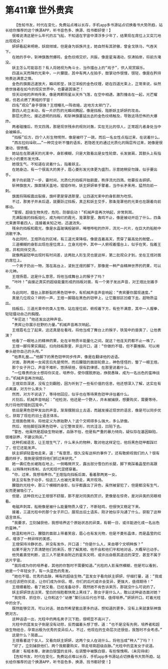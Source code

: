 # 第411章 世外贵宾
        【告知书友，时代在变化，免费站点难以长存，手机app多书源站点切换看书大势所趋，站长给你推荐的这个换源APP，听书音色多、换源、找书都好使！】
       很难说清这是什么年代的古飞船，不知道在宇宙中漂浮多少年了，结果现在席位上又突兀地出现观众？
       妍妍看起来明艳，妖娆倾城，但是身为妖族共主，她自然有其骄傲，曾金戈铁马，气吞天下。
       在她的手中，斩神旗轰然爆鸣，金色纹络交织，共振，像是星海涌动，惊涛拍岸，将前方淹没。
       妖主怎么可能容忍？有人将她视为角斗士，当作擂台上的“戏子”，供人观赏娱乐。
       四道从天而降的光束中，一片朦胧，其中有两人在拍手，鼓掌动作很慢，很轻，像是在矜持地表达满意之情。
       金色的旗面迅速放大，瞬间即至，挟汪洋般的金色纹理，砸在四道光束上，正常来说，纵然绝世强者在如今的现实世界中，也要避其锋芒！
       惊天动地的声响传来，像是两颗陨星从天外飞落，在空中相遇，激烈撞击在一起，光芒耀眼，仿若点燃了黑暗的宇宙！
       四名“观众”身手很强？王煊瞳孔一阵收缩，这地方太邪门了。
       那四人屹立未动，有一片炽烈的光瞬间腾起，像是挡板，阻断妖主妍妍的攻击。
       那层光质化、接近透明的挡板，和斩神旗蔓延出去的金色纹络触及，导致这场恐怖的大爆炸。
       两者碰撞后，符文四溅，那是现世残余的规则对轰，实在无比的惊人，正常超凡者身处当中会被瞬杀。
       “挡板”后方，四个人形生物愕然，像是被吓了一跳，而后一名女性点指过来，在说着什么。
       “西古拉码垛砍……”一种完全听不懂的语系，若隐若无的通过光质化的隔层传过来，她像是很激动，很愤慨。
       她站在在那通天的光束中，身影模糊，只是大致看出是女性轮廓，长发披肩，其额头上有指肚大小的菱形发光体。
       她很生气，不知道在说着什么，指着妖主。
       在她身边，有一个很高大的男子，眉心菱形发光体更为盛烈，示意她稍安勿躁，似乎要出手。
       男子向前踏了一步，霎时间，光质化的挡板开始剧震，秩序流光四溅，他要反击妍妍。
       斩神旗放大，旗面铺天盖地，猎猎作响，妖主妍妍单手擎着，当作长矛来用，猛然向前一刺。
       旗面将隔板震出裂痕，旗杆更是穿透那里，让四道光束中的身影颇为吃惊。
       不过，那男子并未后退，就要跃过挡板，真正和妖主交手，那条笼罩他的光束也在跟着向前移动。
       “警报，超级生物失控，危险，防御启动！”机械声音再次响起，非常刺耳。
       充满裂痕的挡板熔化，成为绚烂的霞光，笼罩那里，轰鸣不止，像是被动开启了什么，四条光束裹带着四人，连接着未知之地，迅速消失。
       残余的挡板和霞光，像是水晶玻璃般破碎，唏哩哗啦的炸开，流光一片片，在巨大的船舱中消散干净。
       与此同时，王煊所在的区域，有三道光束降临，像是连着高天，贯穿了最高处的舱壁。。
       三道模糊的身影出现在座位席上，立身光柱中，其中一人俯视着擂台上，似乎在笑，指着王煊，并和同伴交流。
       就像两副铠甲出现时有时间差，这两批人形生灵也是这样，第二批观众才到，坐在王煊对面的席位上。
       一个男子扔出一物，落在高台上，滚到王煊的脚下，那像是一种产自精神世界的药果，可以补元神。
       王煊扬眉，这是什么意思，将他当成舞台上的猴子了吗？
       “咔咔！”由接近真实的超级能量形成的挡板对面，有一个男子发出声音，对王煊比划着手势。
       与此同时，擂台上那断裂的黑色铠甲中，有机械声音声音响起：“贵宾要你展现速度。”
       真是几位观众？砰的一声，王煊一脚踏在黑色的铠甲上，让它腹部区凹瘪下去，超物质溢出。
       挡板后，三道光束中的类人生物，站在座位前，俯视着下方，有些不满意，其中一人握拳，轻轻擂动自己的胸膛。
       “牟尼达！”他还发出这种声音。
       “贵宾让你展示狂野的力量。”机械声音再次响起。
       王煊眉毛立了起来，这还真是在看戏，将他当成了舞台上的猴子，铁笼中的兽类了，让他表演？
       他看了一眼地上的精神药果，处在半物质半能量化之间，就这？他连天药都不止一株了。
       王煊一脚将果实踢起，扫向挡板那里，并且开口，道：“你做的不错，但不要捶胸，可以用拳头砸你自己的头颅。”
       “枯茶礼奤……”他脚下的黑色铠甲同步传声，像是在翻译他的话语。
       对面，那两男一女闻言后先是愕然，而后朦胧的面部轮廓上，神色怪怪的，瞥了一眼王煊。
       那个女子开口，声音不难听，悠扬顿挫，很有韵律感，在那里说着什么。
       “一位尊贵的女士想将你买走，培养你，使你摆脱原始，挣脱愚昧，成为一名出色的蛮神战士。”机械声音再次响起。
       王煊双目深邃，没有立刻翻脸，因为听到了一些有价值的信息，他还想深入了解，这实在有点离谱，对方什么来头？
       然而，对方不说话了，等待他回应，似乎也在等待黑色铠甲评估着什么。
       片刻后，机械声音响起：“经检测，他还是一个野人，并未被捕获，想要购买，需要等待，先行将他狩猎到囚笼中。”
       依旧是黑色铠甲发出的声音，渐渐摆脱旧土古语，而越发接近现世的语言，像是可以同步优化，获取了现在的旧土语言体系。
       王煊面色微冷，将他定义为原始野人？这个文明得多么强大，多么骄傲。
       然后，他抬脚狂踩黑色铠甲，让它整体变形，坑坑洼洼，凹陷下去。
       “警告，他虽然是超级生物幼崽，血脉不俗，但是有严重的暴力倾向，疑似存在基因缺陷，很难驯养，不建议购买。”
       这种机械语言，让王煊生气了，什么来头的物种，敢对他这样定位，他将黑色铠甲都踩烂了，但它还能发声。
       妖主妍妍轻盈地走来，道：“有意思，很久没有这样的事件了。还有敢俯视我们的人？很有趣的样子，我倒是很想将他们抓过来研究。”
       她一袭红色长裙拖在地上，一侧略微开叉，露出部分雪白的长腿，脚下竟踩着晶莹的高跟鞋，以特殊材料炼制，古代和现代混搭穿着。
       “你，过来，我想培养你。”王煊指向挡板后面，看着那两男一女。
       妖主没有急于动手，怕这三人也被光束带走，离开现场。
       朦胧的光柱中，那三个模糊的身影，似乎都露出了异色，虽然被冒犯了，但是都没有生气，反而更被吸引了。
       但是，这种目光让王煊很不舒服，那不是对同类的赏识，更像是在惊奇，是对异类的另眼相看。
       电磁声刺耳，船舱像是被什么能量物质入侵了，不断轻鸣，但很快又稳定下来。
       接着，三道光柱中的那个女子开口，展现出旧土语系，刚才她似乎沟通了什么，获取了这种语言体系。
       “我要求，立刻捕获他，我想培养这个原始状态的异类，有朝一日，或许能进化成一名出色的蛮神。”
       她温和地开口，朦胧的面部上带着笑容，眉心也有发光物，但是不菱形晶体，而是晶莹的红点，增添了一种异样的美感，
       王煊保持冷静状态，并没有发作，开口道：“你是什么人，来自哪个文明种族？”
       如果不是为了弄清楚他们的来历，想了解真相，他不会和他们平和地对话，大概早已动手。
       他凭着直觉判断，这三人不是来自附近的星系文明，或许出自极其遥远的深空，甚至不属于这片宇宙。
       “我将成为你的培养者，其他的你暂时不需要知道。”光柱的人影虽然模糊，但是可以看到，她是一个年轻女子，有一头蓝色的秀发。
       “她也不错，优秀的血脉，稀有的超级生物。”蓝发女子看向妖主妍妍，仔细打量，道：“我或许也应该把你买走，让你们成为伴侣，嗯，你们的后代或许会变异，更强大，值得期待！”
       王煊绷着脸，看了她又看，已经准备动手，既然她不肯告诉来历，那就没什么可说的了。
       妖主妍妍敛去淡笑，莹白的俏脸都快爬上黑线了，那女子是什么人，敢以这种姿态面对她？
       “我觉得，抓住你，让你和这个‘幼崽’繁衍出后代也不错，值得培养。”妍妍开口，盯着光柱中的女子。
       既然能够交流，可以对话，她自然希望套出更多的话，想知道的更多，没有上来就拿斩神旗劈对方。
       这种话语一出，光柱中的两名男子沉下脸，很明显不高兴了。
       光柱中的蓝发女子倒是没有动怒，反而偏着头想了想，道：“也不是没有先例，培养者和超级生物结合，孕育出极为优秀的变异后人。不过，他现在的生命层次还很低，我暂时不会考虑。”
       这是什么？简直……
       王煊看着这个女人，又看向妖主妍妍，这两个女人在说什么，将他当成“种人”了吗？！
       “好了，立刻捕获他们，两个我都要购买，带走培育超级血脉。”光柱中的蓝发女子说道。
       感谢：有暗本尊，谢谢白银盟的支持，在调整中被飘白银，有些惭愧啊。（未完待续）
       【告知书友，时代在变化，免费站点难以长存，手机app多书源站点切换看书大势所趋，站长给你推荐的这个换源APP，听书音色多、换源、找书都好使！】